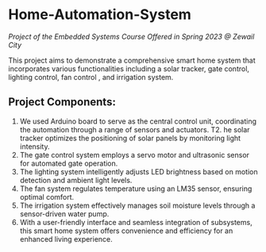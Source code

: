 # Home-Automation-System
*Project of the Embedded Systems Course Offered in Spring 2023 @ Zewail City*

This project aims to demonstrate a comprehensive smart home system that incorporates various functionalities including a solar tracker, gate control, lighting control, fan control , and irrigation system.



## Project Components:

1. We used Arduino board to serve as the central control unit, coordinating the automation through a range of sensors and actuators. 
T2. he solar tracker optimizes the positioning of solar panels by monitoring light intensity. 
3. The gate control system employs a servo motor and ultrasonic sensor for automated gate operation. 
4. The lighting system intelligently adjusts LED brightness based on motion detection and ambient light levels. 
5. The fan system regulates temperature using an LM35 sensor, ensuring optimal comfort. 
6. The irrigation system effectively manages soil moisture levels through a sensor-driven water pump. 
7. With a user-friendly interface and seamless integration of subsystems, this smart home system offers convenience and efficiency for an enhanced living experience.

